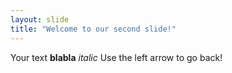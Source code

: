 ```yaml
---
layout: slide
title: "Welcome to our second slide!"
---
```

Your text **blabla** *italic*
Use the left arrow to go back!
